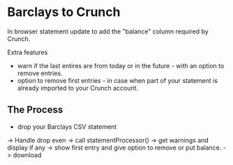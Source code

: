 # Barclays to Crunch

In browser statement update to add the "balance" column required by Crunch.

Extra features
* warn if the last entires are from today or in the future - with an option to
  remove entries.
* option to remove first entries - in case when part of your statement is
  already imported to your Crunch account.

## The Process

* drop your Barclays CSV statement


-> Handle drop even
-> call statementProcessor()
-> get warnings and display if any
-> show first entry and give option to remove or put balance.
-> download
